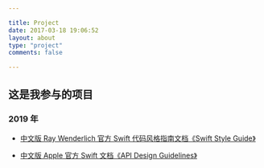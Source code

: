 ```yaml
---

title: Project
date: 2017-03-18 19:06:52
layout: about
type: "project"
comments: false

---
```


## 这是我参与的项目

### 2019 年

* [中文版 Ray Wenderlich 官方 Swift 代码风格指南文档《Swift Style Guide》](https://github.com/SketchK/swift-style-guide-by-raywenderlich-in-chinese)

* [中文版 Apple 官方 Swift 文档《API Design Guidelines》](https://github.com/SketchK/the-swift-api-design-guidelines-in-chinese)